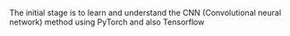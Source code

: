 The initial stage is to learn and understand the CNN (Convolutional neural network) method using PyTorch and also Tensorflow
